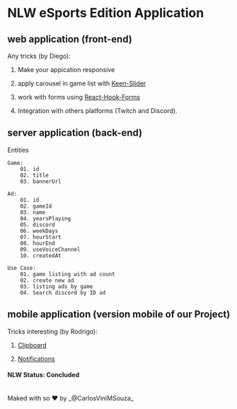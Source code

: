 # NLW eSports Edition Application

## web application (front-end)

Any tricks (by Diego):

1. Make your appication responsive

2. apply carousel in game list with [Keen-Slider](https://keen-slider.io/)

3. work with forms using [React-Hook-Forms](https://react-hook-form.com/)

4. Integration with others platforms (Twitch and Discord).

## server application (back-end)

Entities

```
Game:
    01. id
    02. title
    03. bannerUrl

Ad:
    01. id
    02. gameId
    03. name
    04. yearsPlaying
    05. discord
    06. weekDays
    07. hourStart
    08. hourEnd
    09. useVoiceChannel
    10. createdAt

Use Case:
    01. game listing with ad count
    02. create new ad
    03. listing ads by game
    04. Search discord by ID ad
```

## mobile application (version mobile of our Project)

Tricks interesting (by Rodrigo):

1. [Clipboard](https://docs.expo.dev/versions/latest/sdk/clipboard/)

2. [Notifications](https://docs.expo.dev/versions/latest/sdk/notifications/)

<h4>NLW Status: Concluded</h4>

<br>
    Maked with so ❤️ by _@CarlosViniMSouza_
